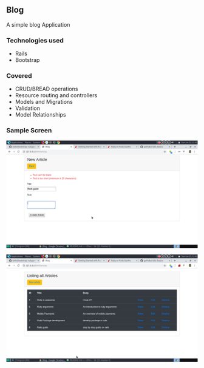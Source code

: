 ## Blog
A simple blog Application
### Technologies used
- Rails
- Bootstrap

### Covered
- CRUD/BREAD operations
- Resource routing and controllers
- Models and Migrations
- Validation
- Model Relationships


### Sample Screen
![](/public/rr.png)

![](/public/rr1.png)
